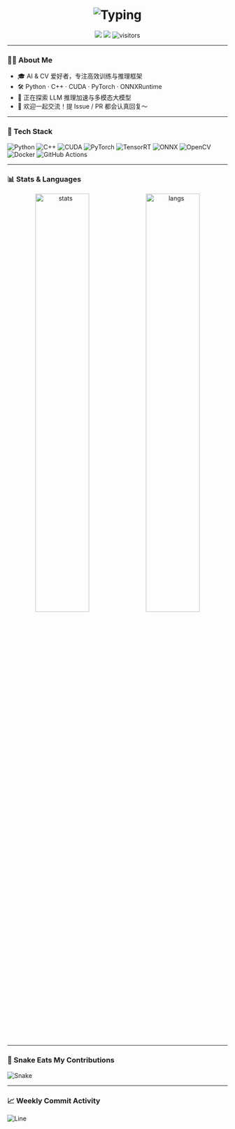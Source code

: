 <!-- ========================= 头部打字机 ========================= -->
<h1 align="center">
  <img src="https://readme-typing-svg.herokuapp.com/?font=Fira+Code&size=28&duration=3000&pause=1000&color=00C2FF&center=true&vCenter=true&width=600&lines=Hi+%F0%9F%91%8B%2C+I'm+KuaaMU;AI-infra+%7C+CV+%7C+Python+%7C+C%2B%2B" alt="Typing">
</h1>

<p align="center">
  <a href="https://github.com/KuaaMU"><img src="https://img.shields.io/badge/GitHub-181717?style=flat&logo=github&logoColor=white"/></a>
  <a href="mailto:kuaa.mu@example.com"><img src="https://img.shields.io/badge/Gmail-EA4335?style=flat&logo=gmail&logoColor=white"/></a>
  <img src="https://komarev.com/ghpvc/?username=KuaaMU&style=flat-square&color=00C2FF" alt="visitors"/>
</p>

---

### 🙋‍♂️ About Me
- 🎓 AI & CV 爱好者，专注高效训练与推理框架  
- 🛠️ Python · C++ · CUDA · PyTorch · ONNXRuntime  
- 🌱 正在探索 LLM 推理加速与多模态大模型  
- 🤝 欢迎一起交流！提 Issue / PR 都会认真回复～

---

### 🧰 Tech Stack
![Python](https://img.shields.io/badge/-Python-3776AB?style=flat&logo=python&logoColor=white)
![C++](https://img.shields.io/badge/-C++-00599C?style=flat&logo=c%2B%2B&logoColor=white)
![CUDA](https://img.shields.io/badge/-CUDA-76B900?style=flat&logo=nvidia&logoColor=white)
![PyTorch](https://img.shields.io/badge/-PyTorch-EE4C2C?style=flat&logo=pytorch&logoColor=white)
![TensorRT](https://img.shields.io/badge/-TensorRT-76B900?style=flat&logo=nvidia&logoColor=white)
![ONNX](https://img.shields.io/badge/-ONNX-005CED?style=flat&logo=onnx&logoColor=white)
![OpenCV](https://img.shields.io/badge/-OpenCV-5C3EE8?style=flat&logo=opencv&logoColor=white)
![Docker](https://img.shields.io/badge/-Docker-2496ED?style=flat&logo=docker&logoColor=white)
![GitHub Actions](https://img.shields.io/badge/-GitHub%20Actions-2088FF?style=flat&logo=github-actions&logoColor=white)

---

### 📊 Stats & Languages
<p align="center">
  <img width="49.5%" src="https://github-readme-stats.vercel.app/api?username=KuaaMU&show_icons=true&bg_color=0A0A0A&title_color=00C2FF&text_color=ffffff&icon_color=00C2FF&hide_border=true" alt="stats"/>
  <img width="49.5%" src="https://github-readme-stats.vercel.app/api/top-langs/?username=KuaaMU&langs_count=8&layout=compact&bg_color=0A0A0A&title_color=00C2FF&text_color=ffffff&icon_color=00C2FF&hide_border=true" alt="langs"/>
</p>

---

### 🐍 Snake Eats My Contributions
![Snake](https://github.com/KuaaMU/KuaaMU/blob/output/github-contribution-grid-snake.svg)

---

### 📈 Weekly Commit Activity
![Line](https://github.com/KuaaMU/KuaaMU/blob/output/commit-activity.svg)
